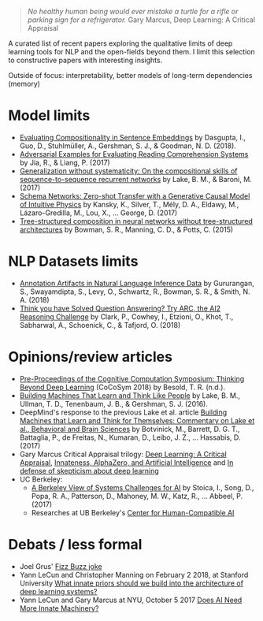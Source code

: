 > *No healthy human being would ever mistake a turtle for a rifle or parking sign for a refrigerator.* Gary Marcus, Deep Learning: A Critical Appraisal

A curated list of recent papers exploring the qualitative limits of deep learning tools for NLP and the open-fields beyond them. I limit this selection to constructive papers with interesting insights.

Outside of focus: interpretability, better models of long-term dependencies (memory)

# Model limits
- [Evaluating Compositionality in Sentence Embeddings](http://arxiv.org/abs/1802.04302) by Dasgupta, I., Guo, D., Stuhlmüller, A., Gershman, S. J., & Goodman, N. D. (2018).
- [Adversarial Examples for Evaluating Reading Comprehension Systems](http://arxiv.org/abs/1707.07328) by Jia, R., & Liang, P. (2017)
- [Generalization without systematicity: On the compositional skills of sequence-to-sequence recurrent networks](https://arxiv.org/abs/1711.00350) by Lake, B. M., & Baroni, M. (2017)
- [Schema Networks: Zero-shot Transfer with a Generative Causal Model of Intuitive Physics](http://arxiv.org/abs/1706.04317) by Kansky, K., Silver, T., Mély, D. A., Eldawy, M., Lázaro-Gredilla, M., Lou, X., … George, D. (2017)
- [Tree-structured composition in neural networks without tree-structured architectures](http://arxiv.org/abs/1506.04834) by Bowman, S. R., Manning, C. D., & Potts, C. (2015)

# NLP Datasets limits
- [Annotation Artifacts in Natural Language Inference Data](http://arxiv.org/abs/1803.02324) by Gururangan, S., Swayamdipta, S., Levy, O., Schwartz, R., Bowman, S. R., & Smith, N. A. (2018)
- [Think you have Solved Question Answering? Try ARC, the AI2 Reasoning Challenge](http://arxiv.org/abs/1803.05457) by Clark, P., Cowhey, I., Etzioni, O., Khot, T., Sabharwal, A., Schoenick, C., & Tafjord, O. (2018)

# Opinions/review articles
- [Pre-Proceedings of the Cognitive Computation Symposium: Thinking Beyond Deep Learning](http://daselab.cs.wright.edu/nesy/CoCoSym2018/index.html) (CoCoSym 2018) by Besold, T. R. (n.d.).
- [Building Machines That Learn and Think Like People](http://arxiv.org/abs/1604.00289) by Lake, B. M., Ullman, T. D., Tenenbaum, J. B., & Gershman, S. J. (2016).
- DeepMind's response to the previous Lake et al. article [Building Machines that Learn and Think for Themselves: Commentary on Lake et al., Behavioral and Brain Sciences](http://arxiv.org/abs/1711.08378) by Botvinick, M., Barrett, D. G. T., Battaglia, P., de Freitas, N., Kumaran, D., Leibo, J. Z., … Hassabis, D. (2017)
- Gary Marcus Critical Appraisal trilogy: [Deep Learning: A Critical Appraisal](https://arxiv.org/abs/1801.00631), [Innateness, AlphaZero, and Artificial Intelligence](https://arxiv.org/abs/1801.05667) and [In defense of skepticism about deep learning](https://medium.com/@GaryMarcus/in-defense-of-skepticism-about-deep-learning-6e8bfd5ae0f1)
- UC Berkeley:
  - [A Berkeley View of Systems Challenges for AI](http://arxiv.org/abs/1712.05855) by Stoica, I., Song, D., Popa, R. A., Patterson, D., Mahoney, M. W., Katz, R., … Abbeel, P. (2017)
  - Researches at UB Berkeley's [Center for Human-Compatible AI](http://humancompatible.ai/publications)

# Debats / less formal
- Joel Grus' [Fizz Buzz joke](http://joelgrus.com/2016/05/23/fizz-buzz-in-tensorflow/)
- Yann LeCun and Christopher Manning on February 2 2018, at Stanford University [What innate priors should we build into the architecture of deep learning systems?](https://www.youtube.com/watch?v=fKk9KhGRBdI)
- Yann LeCun and Gary Marcus at NYU, October 5 2017 [Does AI Need More Innate Machinery?](https://www.youtube.com/watch?v=vdWPQ6iAkT4)
